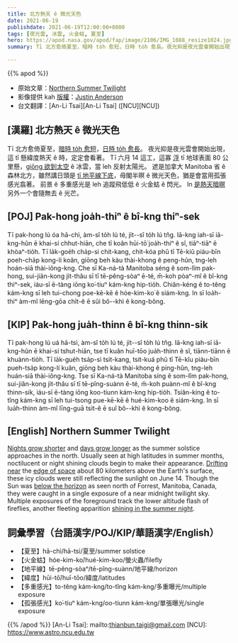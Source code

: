 ```yaml
---
title: 北方熱天 ê 微光天色
date: 2021-06-19
publishdate: 2021-06-19T12:00:00+0800
tags: [夜光雲, 冰雲, 火金蛄, 夏至]
hero: https://apod.nasa.gov/apod/fap/image/2106/IMG_1088_resize1024.jpg
summary: Tī 北方愈倚夏至，暗時 to̍h 愈短，日時 to̍h 愈長。夜光抑是夜光雲會開始出現，這 tī 懸緯度熱天 ê 時，定定會看著。

---
```


{{% apod %}}

- 原始文章：[Northern Summer Twilight](https://apod.nasa.gov/apod/ap210619.html)
- 影像提供 kah [版權][copyright]：[Justin Anderson](https://www.facebook.com/AuroraJustinAnderson)
- 台文翻譯：[An-Li Tsai][An-Li Tsai] ([NCU][NCU])

## [漢羅] 北方熱天 ê 微光天色
Tī 北方愈倚夏至，[暗時 to̍h 愈短][Nights grow shorter]，[日時 to̍h 愈長][days grow longer]。
夜光抑是夜光雲會開始出現，這 tī 懸緯度熱天 ê 時，定定會看著。
Tī 六月 14 這工，這寡 [浮][Drifting near] tī 地球表面 80 公里懸，[giōng 欲到太空][edge of space] ê 冰雲，當 leh 反射太陽光。
遮是加拿大 Manitoba 省 ê 森林北方，雖然講日頭是 [tī 地平線下底][below the horizon]，毋閣半暝 ê 微光天色，猶是會當用孤張感光翕著。
前景 ê 多重感光是 leh 追蹤飛低低 ê 火金蛄 ê 閃光。
In [是熱天暗暝][shining in the summer night] 另外一个會隨無去 ê 光芒。



## [POJ] Pak-hong joa̍h-thiⁿ ê bî-kng thiⁿ-sek
Tī pak-hong lú óa hā-chì, àm-sî to̍h lú té, ji̍t--sî to̍h lú tn̂g.
Iā-kng iah-sī iā-kng-hûn ē khai-sí chhut-hiān, che tī koân hūi-tō͘ joa̍h-thiⁿ ê sî, tiāⁿ-tiāⁿ ē khòaⁿ-tio̍h.
Tī la̍k-goe̍h cha̍p-sì chit-kang, chit-kóa phû tī Tē-kiû piáu-bīn poeh-cha̍p kong-lí koân, giōng beh kàu thài-khong ê peng-hûn, tng-leh hoán-siā thài-iông-kng.
Che sī Ka-ná-tà Manitoba séng ê som-lîm pak-hong, sui-jiân-kong ji̍t-thâu sī tī tē-pêng-sòaⁿ ē-té, m̄-koh pòaⁿ-mî ê bî-kng thiⁿ-sek, iáu-sī ē-tàng iōng ko͘-tiuⁿ kám-kng hip-tio̍h.
Chiân-kéng ê to-têng kám-kng sī leh tui-chong poe-kē-kē ê hóe-kim-ko͘ ê siám-kng.
In sī loa̍h-thiⁿ àm-mî lēng-gōa chi̍t-ê ē sûi bô--khì ê kong-bông.



## [KIP] Pak-hong jua̍h-thinn ê bî-kng thinn-sik
Tī pak-hong lú uá hā-tsì, àm-sî to̍h lú té, ji̍t--sî to̍h lú tn̂g.
Iā-kng iah-sī iā-kng-hûn ē khai-sí tshut-hiān, tse tī kuân huī-tōo jua̍h-thinn ê sî, tiānn-tiānn ē khuànn-tio̍h.
Tī la̍k-gue̍h tsa̍p-sì tsit-kang, tsit-kuá phû tī Tē-kîu piáu-bīn pueh-tsa̍p kong-lí kuân, giōng beh kàu thài-khong ê ping-hûn, tng-leh huán-siā thài-iông-kng.
Tse sī Ka-ná-tà Manitoba síng ê som-lîm pak-hong, sui-jiân-kong ji̍t-thâu sī tī tē-pîng-suànn ē-té, m̄-koh puànn-mî ê bî-kng thinn-sik, iáu-sī ē-tàng iōng koo-tiunn kám-kng hip-tio̍h.
Tsiân-kíng ê to-tîng kám-kng sī leh tui-tsong pue-kē-kē ê hué-kim-koo ê siám-kng.
In sī lua̍h-thinn àm-mî līng-guā tsi̍t-ê ē suî bô--khì ê kong-bông.



## [English] Northern Summer Twilight
[Nights grow shorter][Nights grow shorter] and [days grow longer][days grow longer] as the summer solstice approaches in the north.
Usually seen at high latitudes in summer months, noctilucent or night shining clouds begin to make their appearance.
[Drifting near][Drifting near] the [edge of space][edge of space] about 80 kilometers above the Earth's surface, these icy clouds were still reflecting the sunlight on June 14.
Though the Sun was [below the horizon][below the horizon] as seen north of Forrest, Manitoba, Canada, they were caught in a single exposure of a near midnight twilight sky.
Multiple exposures of the foreground track the lower altitude flash of fireflies, another fleeting apparition [shining in the summer night][shining in the summer night].



## 詞彙學習（台語漢字/POJ/KIP/華語漢字/English）


- 【夏至】hā-chì/hā-tsì/夏至/summer solstice
- 【火金蛄】hóe-kim-ko͘/hué-kim-koo/螢火蟲/filefly
- 【地平線】tē-pêng-sòaⁿ/tē-pîng-suànn/地平線/horizon
- 【緯度】hūi-tō͘/huī-tōo/緯度/latitudes
- 【多重感光】to-têng kám-kng/to-tîng kám-kng/多重曝光/multiple exposure
- 【孤張感光】ko͘-tiuⁿ kám-kng/oo-tiunn kám-kng/單張曝光/single exposure



{{% /apod %}}
[An-Li Tsai]: mailto:thianbun.taigi@gmail.com
[NCU]: https://www.astro.ncu.edu.tw

[copyright]: https://apod.nasa.gov/apod/fap/lib/about_apod.html#srapply

[Nights grow shorter]:https://apod.nasa.gov/apod/fap/ap191221.html
[days grow longer]:https://apod.nasa.gov/apod/fap/ap190627.html
[Drifting near]:https://www.nasa.gov/feature/goddard/2018/nasa-balloon-mission-captures-electric-blue-clouds
[edge of space]:https://www.nasa.gov/mission_pages/aim/edge_of_space.html
[below the horizon]:https://apod.nasa.gov/apod/fap/ap210605.html
[shining in the summer night]:https://apod.nasa.gov/apod/fap/ap110805.html

